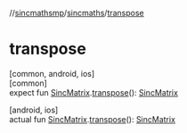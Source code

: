 //[sincmathsmp](../../index.md)/[sincmaths](index.md)/[transpose](transpose.md)

# transpose

[common, android, ios]\
[common]\
expect fun [SincMatrix](-sinc-matrix/index.md).[transpose](transpose.md)(): [SincMatrix](-sinc-matrix/index.md)

[android, ios]\
actual fun [SincMatrix](-sinc-matrix/index.md).[transpose](transpose.md)(): [SincMatrix](-sinc-matrix/index.md)
